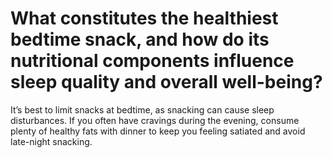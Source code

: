 # What constitutes the healthiest bedtime snack, and how do its nutritional components influence sleep quality and overall well-being?

It’s best to limit snacks at bedtime, as snacking can cause sleep disturbances. If you often have cravings during the evening, consume plenty of healthy fats with dinner to keep you feeling satiated and avoid late-night snacking.